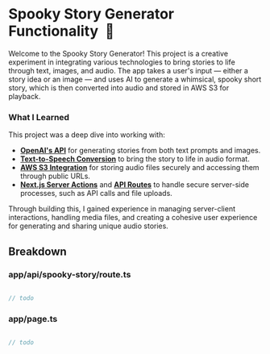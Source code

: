 # Spooky Story Generator Functionality  👻
Welcome to the Spooky Story Generator! This project is a creative experiment in integrating various technologies to bring stories to life through text, images, and audio. The app takes a user's input — either a story idea or an image — and uses AI to generate a whimsical, spooky short story, which is then converted into audio and stored in AWS S3 for playback.

### What I Learned
This project was a deep dive into working with:

- **[OpenAI's API](https://platform.openai.com/docs/guides/text-generation)** for generating stories from both text prompts and images.
- **[Text-to-Speech Conversion](https://platform.openai.com/docs/guides/audio)** to bring the story to life in audio format.
- **[AWS S3 Integration](https://docs.aws.amazon.com/sdk-for-javascript/v2/developer-guide/s3-node-examples.html)** for storing audio files securely and accessing them through public URLs.
- **[Next.js Server Actions](https://nextjs.org/docs/app/building-your-application/data-fetching/server-actions-and-mutations)** and **[API Routes](https://nextjs.org/docs/pages/building-your-application/routing/api-routes)** to handle secure server-side processes, such as API calls and file uploads.

Through building this, I gained experience in managing server-client interactions, handling media files, and creating a cohesive user experience for generating and sharing unique audio stories.

## Breakdown 

### app/api/spooky-story/route.ts
``` typescript

// todo
```
### app/page.ts
``` typescript

// todo
```


